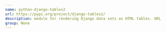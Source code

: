 ```yaml
---
name: python-django-tables2
url: https://pypi.org/project/django-tables2/
description: module for rendering Django data sets as HTML tables. URL : https://pypi.org/project/django-tables2/ Groups : None
group: None
---
```

